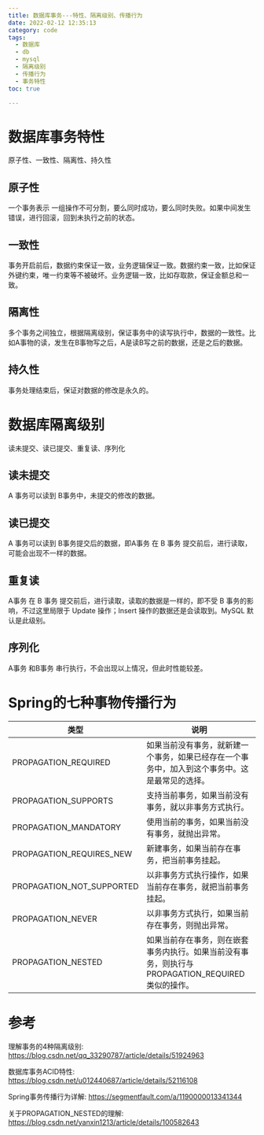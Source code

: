 ```yaml
---
title: 数据库事务---特性、隔离级别、传播行为
date: 2022-02-12 12:35:13
category: code
tags:
  - 数据库
  - db
  - mysql
  - 隔离级别
  - 传播行为
  - 事务特性
toc: true

---
```




# 数据库事务特性


原子性、一致性、隔离性、持久性

<!-- more -->

## 原子性

一个事务表示 一组操作不可分割，要么同时成功，要么同时失败。如果中间发生错误，进行回滚，回到未执行之前的状态。

## 一致性

事务开启前后，数据约束保证一致，业务逻辑保证一致。数据约束一致，比如保证外键约束，唯一约束等不被破坏。业务逻辑一致，比如存取款，保证金额总和一致。

## 隔离性

多个事务之间独立，根据隔离级别，保证事务中的读写执行中，数据的一致性。比如A事物的读，发生在B事物写之后，A是读B写之前的数据，还是之后的数据。

## 持久性

事务处理结束后，保证对数据的修改是永久的。

# 数据库隔离级别

读未提交、读已提交、重复读、序列化

## 读未提交

A 事务可以读到 B事务中，未提交的修改的数据。

## 读已提交

A 事务可以读到 B事务提交后的数据，即A事务 在 B 事务 提交前后，进行读取，可能会出现不一样的数据。

## 重复读

A事务 在 B 事务 提交前后，进行读取，读取的数据是一样的，即不受 B 事务的影响，不过这里局限于 Update 操作；Insert 操作的数据还是会读取到。MySQL 默认是此级别。

## 序列化

A事务 和B事务 串行执行，不会出现以上情况，但此时性能较差。



# Spring的七种事物传播行为

| 类型                      | 说明                                                         |
| ------------------------- | ------------------------------------------------------------ |
| PROPAGATION_REQUIRED      | 如果当前没有事务，就新建一个事务，如果已经存在一个事务中，加入到这个事务中。这是最常见的选择。 |
| PROPAGATION_SUPPORTS      | 支持当前事务，如果当前没有事务，就以非事务方式执行。         |
| PROPAGATION_MANDATORY     | 使用当前的事务，如果当前没有事务，就抛出异常。               |
| PROPAGATION_REQUIRES_NEW  | 新建事务，如果当前存在事务，把当前事务挂起。                 |
| PROPAGATION_NOT_SUPPORTED | 以非事务方式执行操作，如果当前存在事务，就把当前事务挂起。   |
| PROPAGATION_NEVER         | 以非事务方式执行，如果当前存在事务，则抛出异常。             |
| PROPAGATION_NESTED        | 如果当前存在事务，则在嵌套事务内执行。如果当前没有事务，则执行与PROPAGATION_REQUIRED类似的操作。 |

# 参考

理解事务的4种隔离级别: https://blog.csdn.net/qq_33290787/article/details/51924963

数据库事务ACID特性: https://blog.csdn.net/u012440687/article/details/52116108

Spring事务传播行为详解: https://segmentfault.com/a/1190000013341344

关于PROPAGATION_NESTED的理解: https://blog.csdn.net/yanxin1213/article/details/100582643

